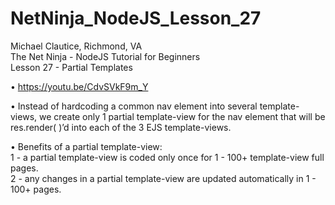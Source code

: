 # NetNinja_NodeJS_Lesson_27
Michael Clautice, Richmond, VA<br>
The Net Ninja - NodeJS Tutorial for Beginners<br>
Lesson 27 - Partial Templates

• https://youtu.be/CdvSVkF9m_Y

• Instead of hardcoding a common nav element into several template-views, we create only 1 partial template-view for the nav element that will be res.render( )’d into each of the 3 EJS template-views.

• Benefits of a partial template-view:<br>
1 - a partial template-view is coded only once for 1 - 100+ template-view full pages.<br>
2 - any changes in a partial template-view are updated automatically in 1 - 100+ pages.
